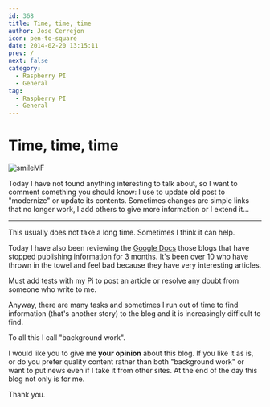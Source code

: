 ```yaml
---
id: 368
title: Time, time, time
author: Jose Cerrejon
icon: pen-to-square
date: 2014-02-20 13:15:11
prev: /
next: false
category:
  - Raspberry PI
  - General
tag:
  - Raspberry PI
  - General
---
```


# Time, time, time

![smileMF](/images/lolface.jpg)

Today I have not found anything interesting to talk about, so I want to comment something you should know: I use to update old post to "modernize" or update its contents. Sometimes changes are simple links that no longer work, I add others to give more information or I extend it...

- - -
This usually does not take a long time. Sometimes I think it can help.

Today I have also been reviewing the [Google Docs](http://goo.gl/Iwhbq) those blogs that have stopped publishing information for 3 months. It's been over 10 who have thrown in the towel and feel bad because they have very interesting articles.

Must add tests with my Pi to post an article or resolve any doubt from someone who write to me. 

Anyway, there are many tasks and sometimes I run out of time to find information (that's another story) to the blog and it is increasingly difficult to find. 

To all this I call "background work".

I would like you to give me **your opinion** about this blog. If you like it as is, or do you prefer quality content rather than both "background work" or want to put news even if I take it from other sites. At the end of the day this blog not only is for me. 

Thank you.